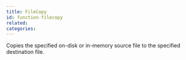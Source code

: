 ```yaml
---
title: FileCopy
id: function-filecopy
related:
categories:
---
```


Copies the specified on-disk or in-memory source file to the specified destination file.